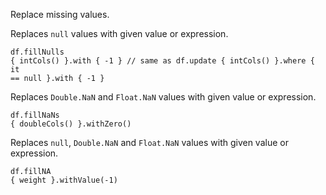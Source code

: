 <?xml version='1.0' encoding='UTF-8'?><topic xsi:noNamespaceSchemaLocation="https://resources.jetbrains.com/stardust/topic.v2.xsd" meta-keywords="" xmlns:xsi="http://www.w3.org/2001/XMLSchema-instance" id="fill" title="fill" _md-based="true"> 
<p _o="90" _o-sc="4,0" _o-l="4" _o-e="5,0" _o-tl="-1" _o-s="4,0" _o-cl="0" id="1230d292">Replace missing values.</p>
<chapter _o="115" _o-sc="6,3" _o-l="6" _o-e="6,12" _o-tl="-1" _o-s="6,0" _o-cl="0" id="fillnulls" title="fillNulls">
<p _o="129" _o-sc="8,0" _o-l="8" _o-e="9,0" _o-tl="-1" _o-s="8,0" _o-cl="0" id="3692c148">Replaces <code _o="138" _o-sc="8,10" _o-l="8" _o-e="8,15" _o-tl="-1" _o-s="8,9" _o-cl="9" id="9bfded1c">null</code> values with given value or expression.</p>

<code _o="209" _o-sc="13,0" _o-l="12" _o-e="16,3" _o-tl="-1" _o-s="12,0" style="block" _o-cl="0" id="c8ec2d28" lang="kotlin">df.fillNulls { intCols() }.with { -1 }
// same as
df.update { intCols() }.where { it == null }.with { -1 }
</code>

</chapter><chapter _o="344" _o-sc="20,3" _o-l="20" _o-e="20,11" _o-tl="-1" _o-s="20,0" _o-cl="0" id="fillnans" title="fillNaNs">
<p _o="357" _o-sc="22,0" _o-l="22" _o-e="23,0" _o-tl="-1" _o-s="22,0" _o-cl="0" id="d0910d0c">Replaces <code _o="366" _o-sc="22,10" _o-l="22" _o-e="22,21" _o-tl="-1" _o-s="22,9" _o-cl="9" id="39bc686e">Double.NaN</code> and <code _o="383" _o-sc="22,27" _o-l="22" _o-e="22,37" _o-tl="-1" _o-s="22,26" _o-cl="26" id="cd9fda75">Float.NaN</code> values with given value or expression.</p>

<code _o="457" _o-sc="27,0" _o-l="26" _o-e="28,3" _o-tl="-1" _o-s="26,0" style="block" _o-cl="0" id="802c5eb" lang="kotlin">df.fillNaNs { doubleCols() }.withZero()
</code>

</chapter><chapter _o="525" _o-sc="32,3" _o-l="32" _o-e="32,9" _o-tl="-1" _o-s="32,0" _o-cl="0" id="fillna" title="fillNA">
<p _o="536" _o-sc="34,0" _o-l="34" _o-e="35,0" _o-tl="-1" _o-s="34,0" _o-cl="0" id="44231a1b">Replaces <code _o="545" _o-sc="34,10" _o-l="34" _o-e="34,15" _o-tl="-1" _o-s="34,9" _o-cl="9" id="9f5aba52">null</code>, <code _o="553" _o-sc="34,18" _o-l="34" _o-e="34,29" _o-tl="-1" _o-s="34,17" _o-cl="17" id="5050da86">Double.NaN</code> and <code _o="570" _o-sc="34,35" _o-l="34" _o-e="34,45" _o-tl="-1" _o-s="34,34" _o-cl="34" id="4cba2990">Float.NaN</code> values with given value or expression.</p>

<code _o="642" _o-sc="39,0" _o-l="38" _o-e="40,3" _o-tl="-1" _o-s="38,0" style="block" _o-cl="0" id="3b538237" lang="kotlin">df.fillNA { weight }.withValue(-1)
</code>

</chapter></topic>
